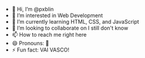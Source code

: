 - 👋 Hi, I’m @pxblin
- 👀 I’m interested in Web Development
- 🌱 I’m currently learning HTML, CSS, and JavaScript
- 💞️ I’m looking to collaborate on I still don't know
- 📫 How to reach me right here
- 😄 Pronouns: 🤔
- ⚡ Fun fact: VAI VASCO! 

<!---
pxblin/pxblin is a ✨ special ✨ repository because its `README.md` (this file) appears on your GitHub profile.
You can click the Preview link to take a look at your changes.
--->

